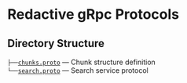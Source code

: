 # Redactive gRpc Protocols

## Directory Structure

`├──`[`chunks.proto`](chunks.proto) — Chunk structure definition<br>
`└──`[`search.proto`](search.proto) — Search service protocol<br>
